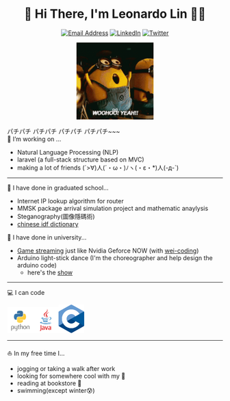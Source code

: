 <h1 align="center">🐰 Hi There, I'm Leonardo Lin 👋🏻</h1>

<p align="center">
    <a href="mailto:hua10155174@gmail.com"
        ><img src="https://img.shields.io/badge/Email-hua10155174%40gmail.com-blue?logo=gmail&logoColor=white" alt="Email Address"
    /></a>
    <a href="https://www.linkedin.com/in/zih-an-lin-70a6b624a/"
        ><img src="https://img.shields.io/badge/LinkedIn-Leonardo%20Lin-blue?logo=linkedin&logoColor=white" alt="LinkedIn"
    /></a>
    <a href="https://twitter.com/leonardolin1014"
        ><img src="https://img.shields.io/badge/Twitter-leonardolin1014-blue?logo=twitter&logoColor=white" alt="Twitter"
    /></a>
    
</p>
<p align ="center">
<img src="minnion.gif" width="180">
</p>
パチパチ パチパチ パチパチ パチパチ~~~ </br>
🔭 I’m working on ... 

- Natural Language Processing (NLP)
- laravel (a full-stack structure based on MVC)
- making a lot of friends (´>∀)人(´・ω・)ﾉヽ(・ε・*)人(-д-`)
 
---

:book: I have done in graduated school...

- Internet IP lookup algorithm for router 
- MMSK package arrival simulation project and mathematic anaylysis
- Steganography(圖像隱碼術)
- [chinese idf dictionary](https://github.com/leonardo-lin/idf_for_chinese)

:school: I have done in university...

- [Game streaming](https://github.com/wei-coding/NCHU-Game-Streaming) just like Nvidia Geforce NOW (with [wei-coding](https://github.com/wei-coding))
- Arduino light-stick dance (I'm the choreographer and help design the arduino code)
    - here's the [show](https://drive.google.com/file/d/18h447xkdNfy-bYEVdwh9xyHIVTKvBEoJ/view?usp=sharing)

---

:computer: I can code
<p><a> <img src="Python-Logo.png" width="60"><img src="Java_logo.png" width="60"><img src="C_lan-logo.png" width="60"></a>
</p>

---

:sailboat: In my free time I...

- jogging or taking a walk after work
- looking for somewhere cool with my :motor_scooter: 
- reading at bookstore :book: 
- swimming(except winter:cold_sweat:) 







